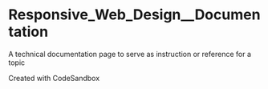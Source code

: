 # Responsive_Web_Design__Documentation

A technical documentation page to serve as instruction or reference for a topic

Created with CodeSandbox
